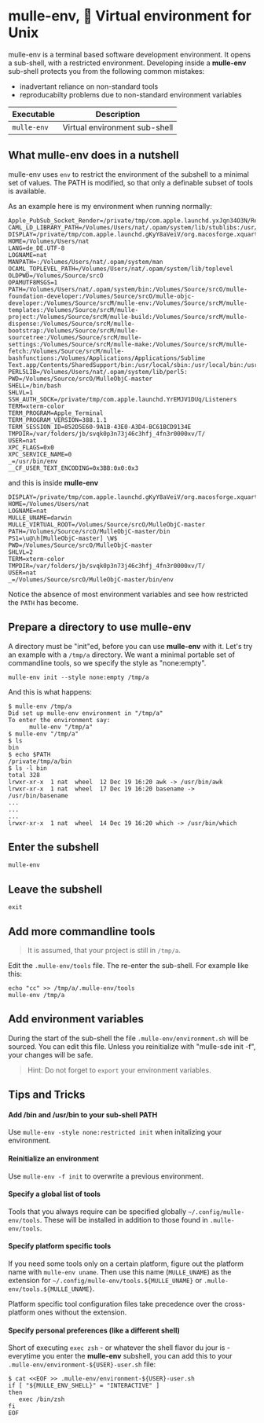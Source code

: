 # mulle-env, 🌳 Virtual environment for Unix

mulle-env is a terminal based software development environment. It opens a
sub-shell, with a restricted environment. Developing inside a **mulle-env**
sub-shell protects you from the following common mistakes:

* inadvertant reliance on non-standard tools
* reproducabilty problems due to non-standard environment variables

Executable          | Description
--------------------|--------------------------------
`mulle-env`         | Virtual environment sub-shell


## What mulle-env does in a nutshell

mulle-env uses `env` to restrict the environment of the subshell to a minimal
set of values. The PATH is modified, so that only a definable subset of tools
is available.

As an example here is my environment when running normally:

```
Apple_PubSub_Socket_Render=/private/tmp/com.apple.launchd.yxJqn34O3N/Render
CAML_LD_LIBRARY_PATH=/Volumes/Users/nat/.opam/system/lib/stublibs:/usr/local/lib/ocaml/stublibs
DISPLAY=/private/tmp/com.apple.launchd.gKyY8aVeiV/org.macosforge.xquartz:0
HOME=/Volumes/Users/nat
LANG=de_DE.UTF-8
LOGNAME=nat
MANPATH=:/Volumes/Users/nat/.opam/system/man
OCAML_TOPLEVEL_PATH=/Volumes/Users/nat/.opam/system/lib/toplevel
OLDPWD=/Volumes/Source/srcO
OPAMUTF8MSGS=1
PATH=/Volumes/Users/nat/.opam/system/bin:/Volumes/Source/srcO/mulle-foundation-developer:/Volumes/Source/srcO/mulle-objc-developer:/Volumes/Source/srcM/mulle-env:/Volumes/Source/srcM/mulle-templates:/Volumes/Source/srcM/mulle-project:/Volumes/Source/srcM/mulle-build:/Volumes/Source/srcM/mulle-dispense:/Volumes/Source/srcM/mulle-bootstrap:/Volumes/Source/srcM/mulle-sourcetree:/Volumes/Source/srcM/mulle-settings:/Volumes/Source/srcM/mulle-make:/Volumes/Source/srcM/mulle-fetch:/Volumes/Source/srcM/mulle-bashfunctions:/Volumes/Applications/Applications/Sublime Text.app/Contents/SharedSupport/bin:/usr/local/sbin:/usr/local/bin:/usr/bin:/bin:/usr/sbin:/sbin:/opt/X11/bin
PERL5LIB=/Volumes/Users/nat/.opam/system/lib/perl5:
PWD=/Volumes/Source/srcO/MulleObjC-master
SHELL=/bin/bash
SHLVL=1
SSH_AUTH_SOCK=/private/tmp/com.apple.launchd.YrEMJV1DUq/Listeners
TERM=xterm-color
TERM_PROGRAM=Apple_Terminal
TERM_PROGRAM_VERSION=388.1.1
TERM_SESSION_ID=852D5E60-9A1B-43E0-A3D4-BC61BCD9134E
TMPDIR=/var/folders/jb/svqk0p3n73j46c3hfj_4fn3r0000xv/T/
USER=nat
XPC_FLAGS=0x0
XPC_SERVICE_NAME=0
_=/usr/bin/env
__CF_USER_TEXT_ENCODING=0x3BB:0x0:0x3
```

and this is inside **mulle-env**

```
DISPLAY=/private/tmp/com.apple.launchd.gKyY8aVeiV/org.macosforge.xquartz:0
HOME=/Volumes/Users/nat
LOGNAME=nat
MULLE_UNAME=darwin
MULLE_VIRTUAL_ROOT=/Volumes/Source/srcO/MulleObjC-master
PATH=/Volumes/Source/srcO/MulleObjC-master/bin
PS1=\u@\h[MulleObjC-master] \W$
PWD=/Volumes/Source/srcO/MulleObjC-master
SHLVL=2
TERM=xterm-color
TMPDIR=/var/folders/jb/svqk0p3n73j46c3hfj_4fn3r0000xv/T/
USER=nat
_=/Volumes/Source/srcO/MulleObjC-master/bin/env
```

Notice the absence of most environment variables and see how restricted the
`PATH` has become.


## Prepare a directory to use mulle-env

A directory must be "init"ed, before you can use **mulle-env** with it.
Let's try an example with a `/tmp/a` directory. We want a minimal portable set
of commandline tools, so we specify the style as "none:empty".

```
mulle-env init --style none:empty /tmp/a
```

And this is what happens:

```
$ mulle-env /tmp/a
Did set up mulle-env environment in "/tmp/a"
To enter the environment say:
      mulle-env "/tmp/a"
$ mulle-env "/tmp/a"
$ ls
bin
$ echo $PATH
/private/tmp/a/bin
$ ls -l bin
total 328
lrwxr-xr-x  1 nat  wheel  12 Dec 19 16:20 awk -> /usr/bin/awk
lrwxr-xr-x  1 nat  wheel  17 Dec 19 16:20 basename -> /usr/bin/basename
...
...
...
lrwxr-xr-x  1 nat  wheel  14 Dec 19 16:20 which -> /usr/bin/which
```

## Enter the subshell

```
mulle-env
```

## Leave the subshell

```
exit
```


## Add more commandline tools

> It is assumed, that your project is still in `/tmp/a`.

Edit the `.mulle-env/tools` file. The re-enter the sub-shell.
For example like this:

```
echo "cc" >> /tmp/a/.mulle-env/tools
mulle-env /tmp/a
```

## Add environment variables

During the start of the sub-shell the file `.mulle-env/environment.sh` will be
sourced. You can edit this file. Unless you reinitialize with
"mulle-sde init -f", your changes will be safe.

> Hint: Do not forget to `export` your environment variables.


## Tips and Tricks


#### Add /bin and /usr/bin to your sub-shell PATH

Use `mulle-env -style none:restricted init` when initalizing your environment.

#### Reinitialize an environment

Use `mulle-env -f init` to overwrite a previous environment.

#### Specify a global list of tools

Tools that you always require can be specified globally
`~/.config/mulle-env/tools`. These will be installed in addition to those found
in `.mulle-env/tools`.

#### Specify platform specific tools

If you need some tools only on a certain platform, figure out the platform name
with `mulle-env uname`. Then use this name (`MULLE_UNAME`) as the extension for
`~/.config/mulle-env/tools.${MULLE_UNAME}` or `.mulle-env/tools.${MULLE_UNAME}`.

Platform specific tool configuration files take precedence over the
cross-platform ones without the extension.

#### Specify personal preferences (like a different shell)

Short of executing `exec zsh` - or whatever the shell flavor du jour is -
everytime you enter the **mulle-env** subshell, you can add this to your
`.mulle-env/environment-${USER}-user.sh` file:

```
$ cat <<EOF >> .mulle-env/environment-${USER}-user.sh
if [ "${MULLE_ENV_SHELL}" = "INTERACTIVE" ]
then
   exec /bin/zsh
fi
EOF
```



